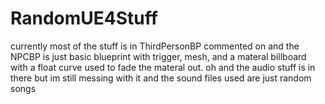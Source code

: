 # RandomUE4Stuff

currently most of the stuff is in ThirdPersonBP commented on and the NPCBP is just basic blueprint with trigger, mesh,
and a materal billboard with a float  curve used to fade the materal out. oh and the audio stuff is in there but im still messing with it and the sound files used are just random songs 
